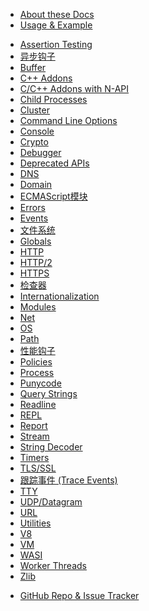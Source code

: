<!--
  NB(chrisdickinson): if you move this file, be sure to update
  tools/doc/html.js to point at the new location.
-->

<!--introduced_in=v0.10.0-->

* [About these Docs](documentation.html)
* [Usage & Example](synopsis.html)

<div class="line"></div>

* [Assertion Testing](assert.html)
* [异步钩子](async_hooks.html)
* [Buffer](buffer.html)
* [C++ Addons](addons.html)
* [C/C++ Addons with N-API](n-api.html)
* [Child Processes](child_process.html)
* [Cluster](cluster.html)
* [Command Line Options](cli.html)
* [Console](console.html)
* [Crypto](crypto.html)
* [Debugger](debugger.html)
* [Deprecated APIs](deprecations.html)
* [DNS](dns.html)
* [Domain](domain.html)
* [ECMAScript模块](esm.html)
* [Errors](errors.html)
* [Events](events.html)
* [文件系统](fs.html)
* [Globals](globals.html)
* [HTTP](http.html)
* [HTTP/2](http2.html)
* [HTTPS](https.html)
* [检查器](inspector.html)
* [Internationalization](intl.html)
* [Modules](modules.html)
* [Net](net.html)
* [OS](os.html)
* [Path](path.html)
* [性能钩子](perf_hooks.html)
* [Policies](policy.html)
* [Process](process.html)
* [Punycode](punycode.html)
* [Query Strings](querystring.html)
* [Readline](readline.html)
* [REPL](repl.html)
* [Report](report.html)
* [Stream](stream.html)
* [String Decoder](string_decoder.html)
* [Timers](timers.html)
* [TLS/SSL](tls.html)
* [跟踪事件 (Trace Events)](tracing.html)
* [TTY](tty.html)
* [UDP/Datagram](dgram.html)
* [URL](url.html)
* [Utilities](util.html)
* [V8](v8.html)
* [VM](vm.html)
* [WASI](wasi.html)
* [Worker Threads](worker_threads.html)
* [Zlib](zlib.html)

<div class="line"></div>

* [GitHub Repo & Issue Tracker](https://github.com/nodejs/node)
